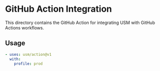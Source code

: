 # GitHub Action Integration

This directory contains the GitHub Action for integrating USM with GitHub Actions workflows.

## Usage

```yaml
- uses: usm/action@v1
  with:
    profile: prod
```